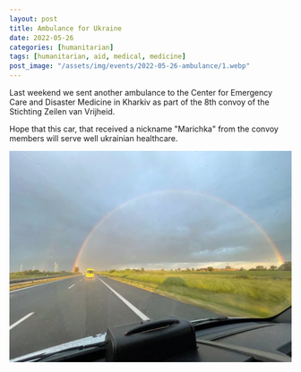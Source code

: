 ```yaml
---
layout: post
title: Ambulance for Ukraine
date: 2022-05-26
categories: [humanitarian]
tags: [humanitarian, aid, medical, medicine]
post_image: "/assets/img/events/2022-05-26-ambulance/1.webp"
---
```


Last weekend we sent another ambulance to the Center for Emergency Care and Disaster Medicine in Kharkiv as part of the 8th convoy of the Stichting Zeilen van Vrijheid. 

Hope that this car, that received a nickname "Marichka" from the convoy members will serve well ukrainian healthcare. 

<img src="/assets/img/events/2022-05-26-ambulance/2.webp" class="img-fluid" />
